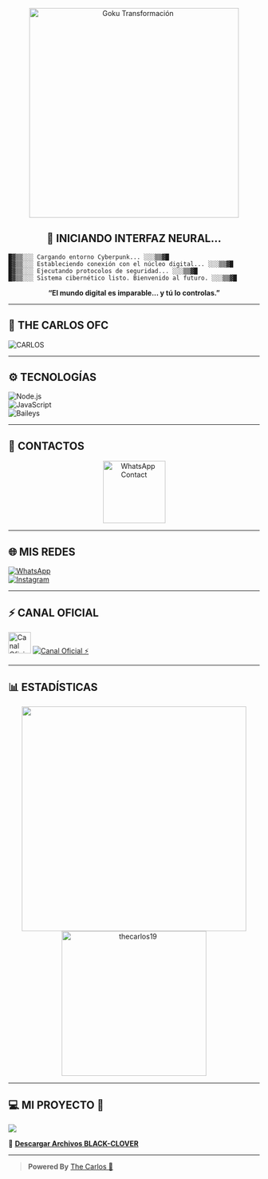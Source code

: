 <!-- ⚡ INICIO DE SISTEMA - GOKU CYBERPUNK -->

<p align="center">
  <img src="https://media.tenor.com/2uyENRmiUt0AAAAC/super-saiyan-dragon-ball.gif" width="420" alt="Goku Transformación">
</p>

<h2 align="center">🧠 INICIANDO INTERFAZ NEURAL...</h2>

```
█▓▒▒░░░ Cargando entorno Cyberpunk... ░░░▒▒▓█
█▓▒▒░░░ Estableciendo conexión con el núcleo digital... ░░░▒▒▓█
█▓▒▒░░░ Ejecutando protocolos de seguridad... ░░░▒▒▓█
█▓▒▒░░░ Sistema cibernético listo. Bienvenido al futuro. ░░░▒▒▓█
```

<p align="center"><b>“El mundo digital es imparable... y tú lo controlas.”</b></p>

---

## 🌟 THE CARLOS OFC

![CARLOS](https://github.com/thecarlos19.png)

---

## ⚙️ TECNOLOGÍAS

![Node.js](https://img.shields.io/badge/Node.js-0D0D0D?style=for-the-badge&logo=node.js&logoColor=00FF99)  
![JavaScript](https://img.shields.io/badge/JavaScript-191919?style=for-the-badge&logo=javascript&logoColor=FCEE09)  
![Baileys](https://img.shields.io/badge/Baileys-MD-000000?style=for-the-badge&logo=whatsapp&logoColor=00FF99)

---

## 📱 CONTACTOS

<p align="center">
  <a href="https://wa.me/525544876071?text=Hola+Carlos%2C+vengo+de+tu+perfil+de+GitHub+💻">
    <img src="https://files.catbox.moe/kn2z7q.jpg" height="125px" alt="WhatsApp Contact">
  </a>
</p>

---

## 🌐 MIS REDES

[![WhatsApp](https://img.shields.io/badge/WhatsApp-525544876071-00FFFF?style=for-the-badge&logo=whatsapp&logoColor=black)](https://wa.me/525544876071)  
[![Instagram](https://img.shields.io/badge/_carlitos.zx-FF0090?style=for-the-badge&logo=instagram&logoColor=white)](https://instagram.com/_carlitos.zx)

---

## ⚡ CANAL OFICIAL

<img src="https://i.pinimg.com/originals/19/80/6e/19806e91932e6054965fc83b85241270.gif" width="45" height="43" alt="Canal Oficial">

<a href="https://whatsapp.com/channel/0029Vai28FR7dmea9gytQm3w?text=.menu">
  <img alt="Canal Oficial ⚡" src="https://img.shields.io/badge/Canal - Oficial-00FFFF?style=for-the-badge&logo=whatsapp&logoColor=red"/>
</a>

---

## 📊 ESTADÍSTICAS

<div align="center">
  <a href="https://github.com/thecarlos19/">
    <img src="https://github-readme-stats.vercel.app/api?username=thecarlos19&include_all_commits=true&count_private=true&show_icons=true&line_height=20&title_color=FF00CC&icon_color=FF66FF&text_color=D3D3D3&bg_color=0,000000,130F40&locale=es" width="450"/>
    <img src="https://github-readme-stats.vercel.app/api/top-langs?username=thecarlos19&show_icons=true&locale=es&layout=compact&line_height=20&title_color=FF00CC&icon_color=FF66FF&text_color=D3D3D3&bg_color=0,000000,130F40" width="290" alt="thecarlos19"/>
  </a>
</div>

---

## 💻 MI PROYECTO 🤑

<a href="https://github.com/thecarlos19/black-clover-MD">
  <img src="https://github-readme-stats.vercel.app/api/pin/?username=thecarlos19&repo=black-clover-MD&theme=midnight-purple"/>
</a>

🔗 [**Descargar Archivos BLACK-CLOVER**](https://github.com/thecarlos19/black-clover-MD/archive/refs/heads/master.zip)

---

> **Powered By** [The Carlos 👑](https://wa.me/525544876071?text=Hola+vengo+de+tu+perfil+de+GitHub+👑)
